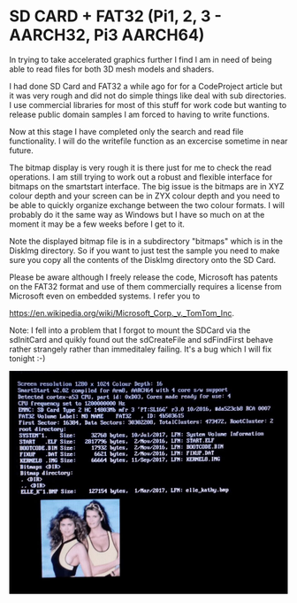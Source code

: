 # SD CARD + FAT32 (Pi1, 2, 3 - AARCH32, Pi3 AARCH64)
>
In trying to take accelerated graphics further I find I am in need of being able to read files for both 3D mesh models and shaders.

I had done SD Card and FAT32 a while ago for for a CodeProject article but it was very rough and did not do simple things like deal with sub directories. I use commercial libraries for most of this stuff for work code but wanting to release public domain samples I am forced to having to write functions.

Now at this stage I have completed only the search and read file functionality. I will do the writefile function as an excercise sometime in near future.

The bitmap display is very rough it is there just for me to check the read operations. I am still trying to work out a robust and flexible interface for bitmaps on the smartstart interface. The big issue is the bitmaps are in XYZ colour depth and your screen can be in ZYX colour depth and you need to be able to quickly organize exchange between the two colour formats. I will probably do it the same way as Windows but I have so much on at the moment it may be a few weeks before I get to it.

Note the displayed bitmap file is in a subdirectory "bitmaps" which is in the DiskImg directory. So if you want to just test the sample you need to make sure you copy all the contents of the DiskImg directory onto the SD Card.

Please be aware although I freely release the code, Microsoft has patents on the FAT32 format and use of them commercially requires a license from Microsoft even on embedded systems.
I refer you to 
>
https://en.wikipedia.org/wiki/Microsoft_Corp._v._TomTom_Inc.
>
Note: I fell into a problem that I forgot to mount the SDCard via the sdInitCard and quikly found out the sdCreateFile and sdFindFirst behave rather strangely rather than immeditaley failing. It's a bug which I will fix tonight :-)

![](https://github.com/LdB-ECM/Docs_and_Images/blob/master/Images/SD_FAT32.jpg?raw=true)
